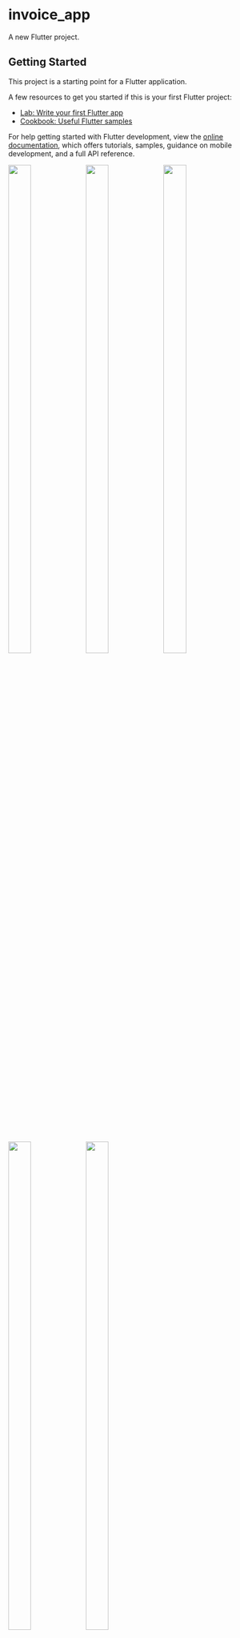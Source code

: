 # invoice_app

A new Flutter project.

## Getting Started

This project is a starting point for a Flutter application.

A few resources to get you started if this is your first Flutter project:

- [Lab: Write your first Flutter app](https://docs.flutter.dev/get-started/codelab)
- [Cookbook: Useful Flutter samples](https://docs.flutter.dev/cookbook)

For help getting started with Flutter development, view the
[online documentation](https://docs.flutter.dev/), which offers tutorials,
samples, guidance on mobile development, and a full API reference.

<p>
<img src="https://user-images.githubusercontent.com/119835333/232963006-3c1b9bee-27ed-46dc-aa79-79985223af1c.png"height="50%" width="30%">
<img src="https://user-images.githubusercontent.com/119835333/232963011-920f3474-5f17-4dc9-8a36-dc697d5642d5.png"height="50%" width="30%">
<img src="https://user-images.githubusercontent.com/119835333/232963016-d611d5b0-ddc8-49c5-83d9-6e77296105fa.png"height="50%" width="30%">
<img src="https://user-images.githubusercontent.com/119835333/232963018-96571dec-e5ce-453f-89d9-96b4d2da4d08.png"height="50%" width="30%">
<img src="https://user-images.githubusercontent.com/119835333/232963019-f642e9f0-221f-4748-b4a7-361500d5d588.png"height="50%" width="30%">

</p>

